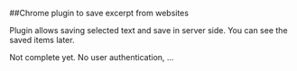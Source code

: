 ##Chrome plugin to save excerpt from websites

Plugin allows saving selected text and save in server side. You can see the saved items later.

Not complete yet. No user authentication, ...
